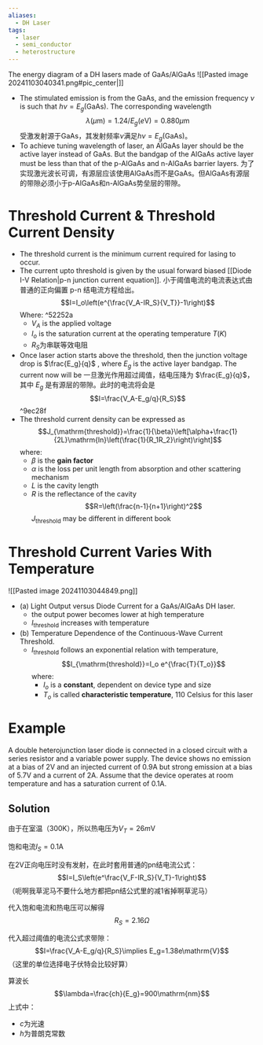 ```yaml
---
aliases:
  - DH Laser
tags:
  - laser
  - semi_conductor
  - heterostructure
---
```


The energy diagram of a DH lasers made of GaAs/AlGaAs
![[Pasted image 20241103040341.png#pic_center|]]
- The stimulated emission is from the GaAs, and the emission frequency $\nu$ is such that $h\nu=E_g(\mathrm{GaAs})$. The corresponding wavelength$$\lambda(\mu \mathrm{m})=1.24/E_g(e\mathrm{V})=0.880\mu \mathrm{m}$$
  受激发射源于GaAs，其发射频率$\nu$满足$h\nu=E_g(\mathrm{GaAs})$。
- To achieve tuning wavelength of laser, an AlGaAs layer should be the active layer instead of GaAs. But the bandgap of the AlGaAs active layer must be less than that of the p-AlGaAs and n-AlGaAs barrier layers.
  为了实现激光波长可调，有源层应该使用AlGaAs而不是GaAs。但AlGaAs有源层的带隙必须小于p-AlGaAs和n-AlGaAs势垒层的带隙。

# Threshold Current & Threshold Current Density

- The threshold current is the minimum current required for lasing to occur.
- The current upto threshold is given by the usual forward biased [[Diode I-V Relation|p-n junction current equation]].
  小于阈值电流的电流表达式由普通的正向偏置 p-n 结电流方程给出。$$I=I_o\left(e^{\frac{V_A-IR_S}{V_T}}-1\right)$$Where: ^52252a
	- $V_A$ is the applied voltage
	- $I_o$ is the saturation current at the operating temperature $T(K)$
	- $R_S$为串联等效电阻
- Once laser action starts above the threshold, then the junction voltage drop is $\frac{E_g}{q}$ , where $E_g$ is the active layer bandgap. The current now will be
  一旦激光作用超过阈值，结电压降为 $\frac{E_g}{q}$，其中 $E_g$ 是有源层的带隙。此时的电流将会是$$I=\frac{V_A-E_g/q}{R_S}$$ ^9ec28f
- The threshold current density can be expressed as$$J_{\mathrm{threshold}}=\frac{1}{\beta}\left[\alpha+\frac{1}{2L}\mathrm{ln}\left(\frac{1}{R_1R_2}\right)\right]$$where:
	- $\beta$ is the **gain factor**
	- $\alpha$ is the loss per unit length from absorption and other scattering mechanism
	- $L$ is the cavity length
	- $R$ is the reflectance of the cavity$$R=\left(\frac{n-1}{n+1}\right)^2$$
  $J_{\mathrm{threshold}}$ may be different in different book

# Threshold Current Varies With Temperature

![[Pasted image 20241103044849.png]]

- (a) Light Output versus Diode Current for a GaAs/AlGaAs DH laser.
	- the output power becomes lower at high temperature
	- $I_{\mathrm{threshold}}$ increases with temperature
- (b) Temperature Dependence of the Continuous-Wave Current Threshold.
	- $I_{\mathrm{threshold}}$ follows an exponential relation with temperature,$$I_{\mathrm{threshold}}=I_o e^{\frac{T}{T_o}}$$where:
		- $I_o$ is a **constant**, dependent on device type and size
		- $T_o$ is called **characteristic temperature**, 110 Celsius for this laser

# Example

A double heterojunction laser diode is connected in a closed circuit with a series resistor and a variable power supply. The device shows no emission at a bias of 2V and an injected current of 0.9A but strong emission at a bias of 5.7V and a current of 2A. Assume that the device operates at room temperature and has a saturation current of 0.1A.

## Solution

由于在室温（300K），所以热电压为$V_T=26m\mathrm{V}$

饱和电流$I_S=0.1\mathrm{A}$

在2V正向电压时没有发射，在此时套用普通的pn结电流公式：$$I=I_S\left(e^\frac{V_F-IR_S}{V_T}-1\right)$$
（呃啊我草泥马不要什么地方都把pn结公式里的减1省掉啊草泥马）

代入饱和电流和热电压可以解得$$R_S=2.16\Omega$$

代入超过阈值的电流公式求带隙：$$I=\frac{V_A-E_g/q}{R_S}\implies E_g=1.38e\mathrm{V}$$（这里的单位选择电子伏特会比较好算）

算波长$$\lambda=\frac{ch}{E_g}=900\mathrm{nm}$$
上式中：
- $c$为光速
- $h$为普朗克常数
